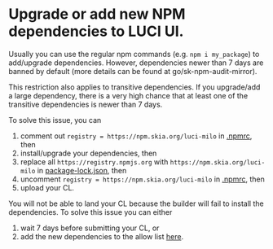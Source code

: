 # Upgrade or add new NPM dependencies to LUCI UI.

Usually you can use the regular npm commands (e.g. `npm i my_package`) to
add/upgrade dependencies. However, dependencies newer than 7 days are banned by
default (more details  can be found at go/sk-npm-audit-mirror).

This restriction also applies to transitive dependencies. If you upgrade/add a
large dependency, there is a very high chance that at least one of the
transitive dependencies is newer than 7 days.

To solve this issue, you can
1. comment out `registry = https://npm.skia.org/luci-milo` in [.npmrc](../.npmrc), then
2. install/upgrade your dependencies, then
3. replace all `https://registry.npmjs.org` with `https://npm.skia.org/luci-milo`
   in [package-lock.json](../package-lock.json), then
4. uncomment `registry = https://npm.skia.org/luci-milo` in [.npmrc](../.npmrc), then
5. upload your CL.

You will not be able to land your CL because the builder will fail to install
the dependencies. To solve this issue you can either
1. wait 7 days before submitting your CL, or
2. add the new dependencies to the allow list [here](https://skia.googlesource.com/buildbot/+/59f3dc3303490ce2ec08bc2adc83daad561685de/npm-audit-mirror/go/config/config.json#89).

